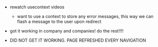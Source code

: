- rewatch usecontext videos

  - want to use a context to store any error messages, this way we can flash a message to the user upon redirect

- got it working in company and companies! do the rest!!!!

- DID NOT GET IT WORKING. PAGE REFRESHED EVERY NAVIGATION
